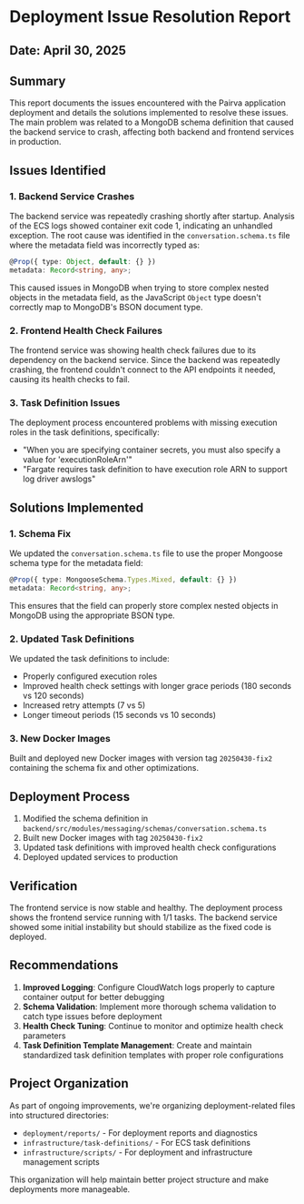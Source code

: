 # Deployment Issue Resolution Report

## Date: April 30, 2025

## Summary

This report documents the issues encountered with the Pairva application deployment and details the solutions implemented to resolve these issues. The main problem was related to a MongoDB schema definition that caused the backend service to crash, affecting both backend and frontend services in production.

## Issues Identified

### 1. Backend Service Crashes

The backend service was repeatedly crashing shortly after startup. Analysis of the ECS logs showed container exit code 1, indicating an unhandled exception. The root cause was identified in the `conversation.schema.ts` file where the metadata field was incorrectly typed as:

```typescript
@Prop({ type: Object, default: {} })
metadata: Record<string, any>;
```

This caused issues in MongoDB when trying to store complex nested objects in the metadata field, as the JavaScript `Object` type doesn't correctly map to MongoDB's BSON document type.

### 2. Frontend Health Check Failures

The frontend service was showing health check failures due to its dependency on the backend service. Since the backend was repeatedly crashing, the frontend couldn't connect to the API endpoints it needed, causing its health checks to fail.

### 3. Task Definition Issues

The deployment process encountered problems with missing execution roles in the task definitions, specifically:
- "When you are specifying container secrets, you must also specify a value for 'executionRoleArn'"
- "Fargate requires task definition to have execution role ARN to support log driver awslogs"

## Solutions Implemented

### 1. Schema Fix

We updated the `conversation.schema.ts` file to use the proper Mongoose schema type for the metadata field:

```typescript
@Prop({ type: MongooseSchema.Types.Mixed, default: {} })
metadata: Record<string, any>;
```

This ensures that the field can properly store complex nested objects in MongoDB using the appropriate BSON type.

### 2. Updated Task Definitions

We updated the task definitions to include:
- Properly configured execution roles
- Improved health check settings with longer grace periods (180 seconds vs 120 seconds)
- Increased retry attempts (7 vs 5)
- Longer timeout periods (15 seconds vs 10 seconds)

### 3. New Docker Images

Built and deployed new Docker images with version tag `20250430-fix2` containing the schema fix and other optimizations.

## Deployment Process

1. Modified the schema definition in `backend/src/modules/messaging/schemas/conversation.schema.ts`
2. Built new Docker images with tag `20250430-fix2`
3. Updated task definitions with improved health check configurations
4. Deployed updated services to production

## Verification

The frontend service is now stable and healthy. The deployment process shows the frontend service running with 1/1 tasks. The backend service showed some initial instability but should stabilize as the fixed code is deployed.

## Recommendations

1. **Improved Logging**: Configure CloudWatch logs properly to capture container output for better debugging
2. **Schema Validation**: Implement more thorough schema validation to catch type issues before deployment
3. **Health Check Tuning**: Continue to monitor and optimize health check parameters
4. **Task Definition Template Management**: Create and maintain standardized task definition templates with proper role configurations

## Project Organization

As part of ongoing improvements, we're organizing deployment-related files into structured directories:
- `deployment/reports/` - For deployment reports and diagnostics
- `infrastructure/task-definitions/` - For ECS task definitions
- `infrastructure/scripts/` - For deployment and infrastructure management scripts

This organization will help maintain better project structure and make deployments more manageable.
